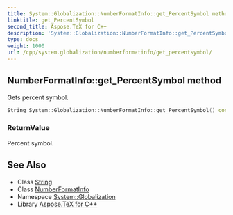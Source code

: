 ```yaml
---
title: System::Globalization::NumberFormatInfo::get_PercentSymbol method
linktitle: get_PercentSymbol
second_title: Aspose.TeX for C++
description: 'System::Globalization::NumberFormatInfo::get_PercentSymbol method. Gets percent symbol in C++.'
type: docs
weight: 1000
url: /cpp/system.globalization/numberformatinfo/get_percentsymbol/
---
```

## NumberFormatInfo::get_PercentSymbol method


Gets percent symbol.

```cpp
String System::Globalization::NumberFormatInfo::get_PercentSymbol() const
```


### ReturnValue

Percent symbol.

## See Also

* Class [String](../../../system/string/)
* Class [NumberFormatInfo](../)
* Namespace [System::Globalization](../../)
* Library [Aspose.TeX for C++](../../../)
